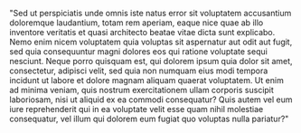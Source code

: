 "Sed ut perspiciatis unde omnis iste natus error sit
voluptatem accusantium doloremque laudantium, totam rem
aperiam, eaque nice quae ab illo inventore veritatis
et quasi architecto beatae vitae dicta sunt
explicabo. Nemo enim nicem voluptatem quia voluptas
sit aspernatur aut odit aut fugit, sed quia
consequuntur magni dolores eos qui ratione voluptate
sequi nesciunt. Neque porro quisquam est, qui dolorem
ipsum quia dolor sit amet, consectetur, adipisci
velit, sed quia non numquam eius modi tempora
incidunt ut labore et dolore magnam aliquam quaerat
voluptatem. Ut enim ad minima veniam, quis nostrum
exercitationem ullam corporis suscipit laboriosam,
nisi ut aliquid ex ea commodi consequatur? Quis autem
vel eum iure reprehenderit qui in ea voluptate velit
esse quam nihil molestiae consequatur, vel illum qui
dolorem eum fugiat quo voluptas nulla pariatur?"
